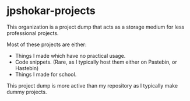 # jpshokar-projects

This organization is a project dump that acts as a storage medium for less professional projects.

Most of these projects are either: 
  - Things I made which have no practical usage.
  - Code snippets. (Rare, as I typically host them either on Pastebin, or Hastebin)
  - Things I made for school.


This project dump is more active than my repository as I typically make dummy projects.
